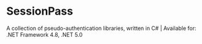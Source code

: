 # SessionPass
A collection of pseudo-authentication libraries, written in C# | Available for: .NET Framework 4.8, .NET 5.0
